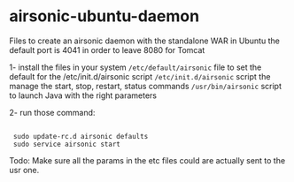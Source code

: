 # airsonic-ubuntu-daemon
Files to create an airsonic daemon with the standalone WAR in Ubuntu
the default port is 4041 in order to leave 8080 for Tomcat


1- install the files in your system
<code>/etc/default/airsonic</code> file to set the default for the /etc/init.d/airsonic script
<code>/etc/init.d/airsonic</code> script the manage the start, stop, restart, status commands
<code>/usr/bin/airsonic</code> script to launch Java with the right parameters

2- run those command:

 <code>
 sudo update-rc.d airsonic defaults
 sudo service airsonic start
</code>

Todo:
Make sure all the params in the etc files could are actually sent to the usr one.
